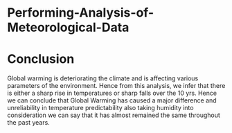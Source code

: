 # Performing-Analysis-of-Meteorological-Data
# Conclusion
Global warming is deteriorating the climate and is affecting various parameters of the environment. Hence from this analysis, we infer that there is either a sharp rise in temperatures or sharp falls over the 10 yrs. Hence we can conclude that Global Warming has caused a major difference and unreliability in temperature predictability also taking humidity into consideration we can say that it has almost remained the same throughout the past years.
